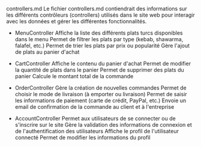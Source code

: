 controllers.md
Le fichier controllers.md contiendrait des informations sur les différents contrôleurs (controllers) utilisés dans le site web pour interagir avec les données et gérer les différentes fonctionnalités.

* MenuController
Affiche la liste des différents plats turcs disponibles dans le menu
Permet de filtrer les plats par type (kebab, shawarma, falafel, etc.)
Permet de trier les plats par prix ou popularité
Gère l'ajout de plats au panier d'achat

* CartController
Affiche le contenu du panier d'achat
Permet de modifier la quantité de plats dans le panier
Permet de supprimer des plats du panier
Calcule le montant total de la commande

* OrderController
Gère la création de nouvelles commandes
Permet de choisir le mode de livraison (à emporter ou livraison)
Permet de saisir les informations de paiement (carte de crédit, PayPal, etc.)
Envoie un email de confirmation de la commande au client et à l'entreprise

* AccountController
Permet aux utilisateurs de se connecter ou de s'inscrire sur le site
Gère la validation des informations de connexion et de l'authentification des utilisateurs
Affiche le profil de l'utilisateur connecté
Permet de modifier les informations du profil